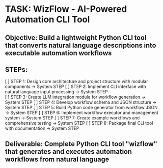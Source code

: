 # TASK: WizFlow - AI-Powered Automation CLI Tool

## Objective: Build a lightweight Python CLI tool that converts natural language descriptions into executable automation workflows

## STEPs:
[ ] STEP 1: Design core architecture and project structure with modular components → System STEP
[ ] STEP 2: Implement CLI interface with natural language input processing → System STEP  
[ ] STEP 3: Create LLM integration module for workflow generation → System STEP
[ ] STEP 4: Develop workflow schema and JSON structure → System STEP
[ ] STEP 5: Build Python code generator from workflow JSON → System STEP
[ ] STEP 6: Implement workflow executor and management system → System STEP
[ ] STEP 7: Create example workflows and comprehensive testing → System STEP
[ ] STEP 8: Package final CLI tool with documentation → System STEP

## Deliverable: Complete Python CLI tool "wizflow" that generates and executes automation workflows from natural language